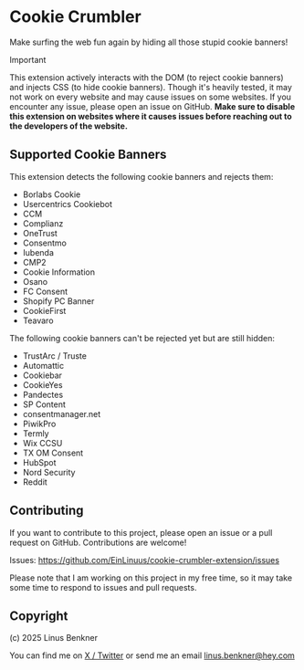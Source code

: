 # Cookie Crumbler

Make surfing the web fun again by hiding all those stupid cookie banners!

> [!IMPORTANT]  
> This extension actively interacts with the DOM (to reject cookie banners) and injects CSS (to hide cookie banners).
> Though it's heavily tested, it may not work on every website and may cause issues on some websites.
> If you encounter any issue, please open an issue on GitHub.
> **Make sure to disable this extension on websites where it causes issues before reaching out to the developers of the website.**

## Supported Cookie Banners

This extension detects the following cookie banners and rejects them:

- Borlabs Cookie
- Usercentrics Cookiebot
- CCM
- Complianz
- OneTrust
- Consentmo
- Iubenda
- CMP2
- Cookie Information
- Osano
- FC Consent
- Shopify PC Banner
- CookieFirst
- Teavaro

The following cookie banners can't be rejected yet but are still hidden:

- TrustArc / Truste
- Automattic
- Cookiebar
- CookieYes
- Pandectes
- SP Content
- consentmanager.net
- PiwikPro
- Termly
- Wix CCSU
- TX OM Consent
- HubSpot
- Nord Security
- Reddit

## Contributing

If you want to contribute to this project, please open an issue or a pull request on GitHub. Contributions are welcome!

Issues: https://github.com/EinLinuus/cookie-crumbler-extension/issues

Please note that I am working on this project in my free time, so it may take some time to respond to issues and pull requests.

## Copyright

(c) 2025 Linus Benkner

You can find me on [X / Twitter](https://x.com/linusbenkner) or send me an email linus.benkner@hey.com

